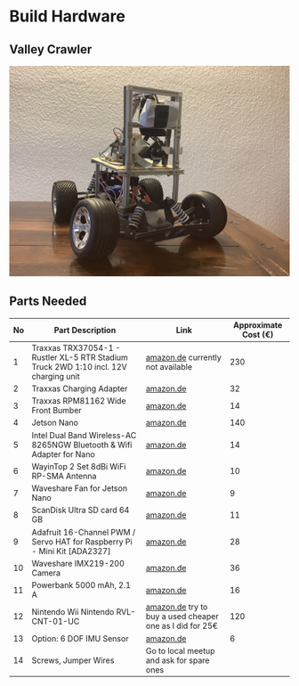 # Build Hardware

## Valley Crawler

![Valley Crawler](https://github.com/connected-autonomous-mobility/50-hardware/blob/master/images/A2F3A68F-C832-466F-A556-0007B86D8731.jpeg)

## Parts Needed


| No | Part Description                                                                    | Link                                                                                  | Approximate Cost (€) |
|----|-------------------------------------------------------------------------------------|---------------------------------------------------------------------------------------|------------------|
|1| Traxxas TRX37054-1 - Rustler XL-5 RTR Stadium Truck 2WD 1:10 incl. 12V charging unit | [amazon.de]() currently not available | 230 |
|2| Traxxas Charging Adapter | [amazon.de](https://www.amazon.de/Traxxas-TRAXXAS-NETZTEIL-ADAPTER/dp/B016KPP2YM/ref=sr_1_7?__mk_de_DE=%C3%85M%C3%85%C5%BD%C3%95%C3%91&keywords=traxxas+ladeger%C3%A4t&qid=1573987038&sr=8-7) | 32 |
|3| Traxxas RPM81162 Wide Front Bumber | [amazon.de](https://www.amazon.de/RPM81162-Front-Bumper-Traxxas-Rustler-Stampede-Bandit-Nitro/dp/B0006O7RR4/ref=pd_sbs_21_1/260-2635513-6298865?_encoding=UTF8&pd_rd_i=B0006O7RR4&pd_rd_r=2f7c1f3b-ea75-4da5-a60f-188f2b8e9e4e&pd_rd_w=ONjK1&pd_rd_wg=GB0BY&pf_rd_p=184816e4-edb5-4587-8faf-776e0027d8d1&pf_rd_r=KAMTWYSKBTYAKFQ5DK7T&psc=1&refRID=KAMTWYSKBTYAKFQ5DK7T) | 14 |
|4| Jetson Nano | [amazon.de](https://www.amazon.de/nVidia-945134500000000-Jetson-Developer-Kit/dp/B07PZHBDKT/ref=sr_1_6?__mk_de_DE=%C3%85M%C3%85%C5%BD%C3%95%C3%91&keywords=jetson+nano&qid=1573986517&sr=8-6) | 140 |
|5| Intel Dual Band Wireless-AC 8265NGW Bluetooth & Wifi Adapter for Nano | [amazon.de](https://www.amazon.de/Intel-Dual-Band-Wireless-AC-8265NGW/dp/B01LCR1SKA/ref=sr_1_1?__mk_de_DE=%C3%85M%C3%85%C5%BD%C3%95%C3%91&keywords=8265ngw&qid=1573988101&sr=8-1) | 14 |
|6| WayinTop 2 Set 8dBi WiFi RP-SMA Antenna | [amazon.de](https://www.amazon.de/WayinTop-Weiblich-Drahtlose-Netzwerk-M%C3%A4nnlich/dp/B07PG8RWDQ/ref=sr_1_1?__mk_de_DE=%C3%85M%C3%85%C5%BD%C3%95%C3%91&keywords=wayintop+2+8dbi&qid=1573988284&sr=8-1) | 10 |
|7| Waveshare Fan for Jetson Nano | [amazon.de](https://www.amazon.de/Waveshare-Dedicated-Developer-Adjustment-Reverse-Proof/dp/B07TCFZ7VD/ref=sr_1_2_sspa?__mk_de_DE=%C3%85M%C3%85%C5%BD%C3%95%C3%91&keywords=waveshare+fan+nano&qid=1573988017&sr=8-2-spons&psc=1&spLa=ZW5jcnlwdGVkUXVhbGlmaWVyPUExQlNWQjNIVERUMTFRJmVuY3J5cHRlZElkPUEwODU1NDc2MlA4MENIVFBOTlU0QyZlbmNyeXB0ZWRBZElkPUEwMDI0MDQ4M0lNOEVVR0FEUDJVJndpZGdldE5hbWU9c3BfYXRmJmFjdGlvbj1jbGlja1JlZGlyZWN0JmRvTm90TG9nQ2xpY2s9dHJ1ZQ==) | 9 |
|8| ScanDisk Ultra SD card 64 GB | [amazon.de](https://www.amazon.de/SanDisk-SDSQUAR-064G-GN6MA-microSDXC-Speicherkarte-Adapter/dp/B073JYVKNX/ref=sr_1_3?__mk_de_DE=%C3%85M%C3%85%C5%BD%C3%95%C3%91&crid=1C926FXY09CL&keywords=64+gb+sd+micro&qid=1573987541&sprefix=64+gb+sd%2Caps%2C180&sr=8-3) | 11 |
|9| Adafruit 16-Channel PWM / Servo HAT for Raspberry Pi - Mini Kit [ADA2327] | [amazon.de](https://www.amazon.de/Adafruit-16-Channel-PWM-Servo-Raspberry/dp/B00SI1SPHS/ref=sr_1_2?__mk_de_DE=%C3%85M%C3%85%C5%BD%C3%95%C3%91&keywords=adafruit+16+channel+pwm&qid=1573987675&sr=8-2) | 28 |
|10| Waveshare IMX219-200 Camera | [amazon.de](https://www.amazon.de/IMX219-200-Camera-Developer-8-megapixel-Resolution/dp/B07T7H3PJH/ref=sr_1_fkmr0_1?__mk_de_DE=%C3%85M%C3%85%C5%BD%C3%95%C3%91&keywords=waveshare+imx219-200&qid=1573987377&s=toys&sr=8-1-fkmr0) | 36 |
|11| Powerbank 5000 mAh, 2.1 A | [amazon.de](https://www.amazon.de/TONV-Handyakku-Pack-Steckdose-Notfall-Telefon-Stromsicherung-Ausg%C3%A4ngen-Schwarz/dp/B07MV4577N/ref=sr_1_5?__mk_de_DE=%C3%85M%C3%85%C5%BD%C3%95%C3%91&keywords=tonv+slim+power+bank+5000mAh&qid=1573988734&sr=8-5) | 16 |
|12| Nintendo Wii Nintendo RVL-CNT-01-UC | [amazon.de](https://www.amazon.de/Wii-U-Pro-Controller-schwarz/dp/B009ACALCQ/ref=sxin_2_af-peu-1_349810d35f2998197c5123d103c91064feb0d3a6?__mk_de_DE=%C3%85M%C3%85%C5%BD%C3%95%C3%91&crid=1H1VZLWCJUVAU&keywords=wii+u+pro+controller&pd_rd_i=B009ACALCQ&pd_rd_r=7ecad3d0-3a2a-4bbe-adbc-0f76c9367bcf&pd_rd_w=QecK0&pd_rd_wg=2C61F&pf_rd_p=6b8c361c-5751-4327-8e7f-43dd5a766b4c&pf_rd_r=0AF0DJ24DXDQJJK3WSHH&qid=1573989145&sprefix=wii+u+pro%2Caps%2C185) try to buy a used cheaper one as I did for 25€ | 120 |  
|13| Option: 6 DOF IMU Sensor | [amazon.de](https://www.amazon.de/Paradisetronic-com-3-Achsen-Gyroskop-3-Achsen-Accelerometer-Beschleunigungssensor-Neigungssensor-Blau/dp/B01F11WXN4/ref=sr_1_2?__mk_de_DE=%C3%85M%C3%85%C5%BD%C3%95%C3%91&keywords=imu&qid=1573988490&sr=8-2) | 6 |
|14| Screws, Jumper Wires | Go to local meetup and ask for spare ones | |

